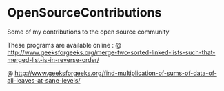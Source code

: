 # OpenSourceContributions
Some of my contributions to the open source community

These programs are available online :
@ http://www.geeksforgeeks.org/merge-two-sorted-linked-lists-such-that-merged-list-is-in-reverse-order/

@ http://www.geeksforgeeks.org/find-multiplication-of-sums-of-data-of-all-leaves-at-sane-levels/
